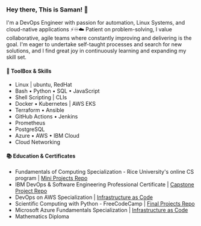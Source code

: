 ### Hey there, This is Saman! 👋
I'm a DevOps Engineer with passion for automation, Linux Systems, and cloud-native applications ⚡️♾☁️
Patient on problem-solving, I value collaborative, agile teams where constantly improving and delivering is the goal. I'm eager to undertake self-taught processes and search for new solutions, and I find great joy in continuously learning and expanding my skill set.

#### 🧰 ToolBox & Skills
- Linux | ubuntu, RedHat
- Bash • Python • SQL • JavaScript
- Shell Scripting | CLIs
- Docker • Kubernetes | AWS EKS
- Terraform • Ansible
- GitHub Actions • Jenkins
- Prometheus
- PostgreSQL
- Azure • AWS • IBM Cloud
- Cloud Networking

#### 📚 Education & Certificates
- Fundamentals of Computing Specialization - Rice University's online CS program | [Mini Projects Repo](https://github.com/samanxsy/Rice-university-mini-projects)
- IBM DevOps & Software Engineering Professional Certificate | [Capstone Project Repo](https://github.com/samanxsy/devops-capstone-project)
- DevOps on AWS Specialization | [Infrastructure as Code](https://github.com/samanxsy/Terraform)
- Scientific Computing with Python - FreeCodeCamp | [Final Projects Repo](https://github.com/samanxsy/fcc-scientific-computing-w-python)
- Microsoft Azure Fundamentals Specialization | [Infrastructure as Code](https://github.com/samanxsy/Terraform)
- Mathematics Diploma
